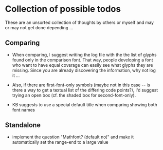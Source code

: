 # Collection of possible todos

These are an unsorted collection of thoughts by others or myself and may or may not get done depending ...


## Comparing

- When comparing, I suggest writing the log file with the
  the list of glyphs found only in the comparison font. That way, people
  developing a font who want to have equal coverage can easily see what
  glyphs they are missing. Since you are already discovering the
  information, why not log it ...


- Also, if there are first-font-only symbols (maybe not in
  this case -- is there a way to get a textual list of the differing code
  points?), I'd suggest trying an open box (cf. the shaded box for
  second-font-only).

- KB suggests to use a special default title when comparing showing both font names


## Standalone

- implement the question "Mathfont? (default no)" and make it
  automatically set the range-end to a large value



